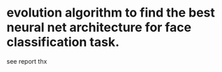 # evolution algorithm to find the best neural net architecture for face classification task.
see report thx
